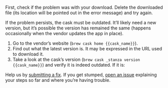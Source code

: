 First, check if the problem was with your download. Delete the downloaded file (its location will be pointed out in the error message) and try again.

If the problem persists, the cask must be outdated. It’ll likely need a new version, but it’s possible the version has remained the same (happens occasionally when the vendor updates the app in place).

1. Go to the vendor’s website (`brew cask home {{cask_name}}`).
2. Find out what the latest version is. It may be expressed in the URL used to download it.
3. Take a look at the cask’s version (`brew cask _stanza version {{cask_name}}`) and verify it is indeed outdated. If it is:

Help us by [submitting a fix](https://github.com/Homebrew/homebrew-cask/blob/master/CONTRIBUTING.md#updating-a-cask). If you get stumped, [open an issue](https://github.com/Homebrew/homebrew-cask/issues/new?template=01_bug_report.md) explaining your steps so far and where you’re having trouble.
